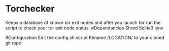 # Torchecker
Keeps a database of known tor exit nodes and after you launch tor run the script to check your tor exit node status.
#Dependancies
	Shred
	Sqlite3
	lynx
	
#Configuration
	Edit the config.sh script
	Rename /LOCATION/ to your cloned git repo
	

